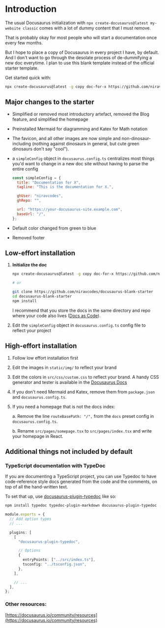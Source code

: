 # Introduction

The usual Docusaurus initialization with `npx create-docusaurus@latest my-website classic`
comes with a lot of dummy content that I must remove.

That is probably okay for most people who will start a documentation once every few months.

But I hope to place a copy of Docusaurus in every project I have, by default. And I don't want to go
through the desolate process of de-dummifying a new doc everytime. I plan to use this blank
template instead of the official starter template.

Get started quick with:

```bash
npx create-docusaurus@latest -g copy doc-for-x https://github.com/niravcodes/docusaurus-blank-starter
```

## Major changes to the starter

- Simplified or removed most introductory artefact, removed the Blog feature, and simplified the homepage
- Preinstalled Mermaid for diagramming and Katex for Math notation
- The favicon, and all other images are now simple and non-dinosaur-including (nothing against dinosaurs in general,
  but cute green dinosaurs don't say "cool").
- a `simpleConfig` object in `docusaurus.config.ts` centralizes most things you'd want to change in a
  new doc site without having to parse the entire config

  ```js
  const simpleConfig = {
    title: "Documentation for X",
    tagline: "This is the documentation for X.",

    ghUser: "niravcodes",
    ghRepo: "",

    url: "https://your-docusaurus-site.example.com",
    baseUrl: "/",
  };
  ```

- Default color changed from green to blue
- Removed footer

## Low-effort installation

1. **Initialize the doc**

   ```bash
   npx create-docusaurus@latest -g copy doc-for-x https://github.com/niravcodes/docusaurus-blank-starter

   # or

   git clone https://github.com/niravcodes/docusaurus-blank-starter
   cd docusaurus-blank-starter
   npm install
   ```

   I recommend that you store the docs in the same directory and repo where your code also lives ([Docs as Code]).

[Docs as Code]: https://www.writethedocs.org/guide/docs-as-code/

2. Edit the `simpleConfig` object in `docusaurus.config.ts` config file to reflect your project

## High-effort installation

1. Follow low effort installation first
2. Edit the images in `static/img/` to reflect your brand
3. Edit the colors in `src/css/custom.css` to reflect your brand. A handy CSS generator and tester is available
   in the [Docusaurus Docs](https://docusaurus.io/docs/styling-layout#styling-your-site-with-infima)
4. If you don't need Mermaid and Katex, remove them from `package.json` and `docusaurus.config.ts`.
5. If you need a homepage that is not the docs index:

   a. Remove the line `routeBasePath: "/",` from the `docs` preset config in `docusaurus.config.ts`.

   b. Rename `src/pages/somepage.tsx` to `src/pages/index.tsx` and write your homepage in React.

## Additional things not included by default

### TypeScript documentation with TypeDoc

If you are documenting a TypeScript project, you can use Typedoc to have code-reference style docs generated from
the code and the comments, on top of all the hand-written text.

To set that up, use [docusaurus-plugin-typedoc] like so:

```bash
npm install typedoc typedoc-plugin-markdown docusaurus-plugin-typedoc --save-dev
```

```typescript title="docusaurus.config.ts"
module.exports = {
  // Add option types
  // ...

  plugins: [
    [
      "docusaurus-plugin-typedoc",

      // Options
      {
        entryPoints: ["../src/index.ts"],
        tsconfig: "../tsconfig.json",
      },
    ],

    // ...
  ],
};
```

[docusaurus-plugin-typedoc]: https://typedoc-plugin-markdown.org/plugins/docusaurus

### Other resources:

[https://docusaurus.io/community/resources](https://docusaurus.io/community/resources)
